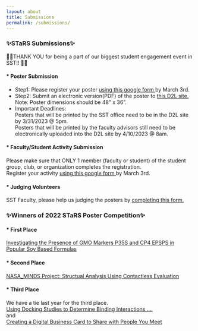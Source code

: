 ```yaml
---
layout: about
title: Submissions
permalink: /submissions/
---
```


<h3>✨STaRS Submissions✨</h3>

👏👏THANK YOU for being a part of our biggest student engagement event in SST!! 👏👏
   

#### * Poster Submission 
<ul>
<li>Step1: Please register your poster <a href="https://forms.gle/iHcEvjUf77Ki2guH7"> using this google form </a> by March 3rd. 
</li>

<li>
Step2: Submit an electronic version(PDF) of the poster to <a href="https://ggc.view.usg.edu/d2l/home/2559976"> this D2L site. </a> <br/>
Note: Poster dimensions should be 48” x 36”.
</li>
<li>
Important Deadlines: <br>
Posters that will be printed by the SST office need to be in the D2L site by 3/31/2023 @ 5pm.  <br>
Posters that will be printed by the faculty advisors still need to be electronically uploaded into the D2L site by 4/10/2023 @ 8am. <br>
</li>
</ul>

#### * Faculty/Student Activity Submission
Please make sure that ONLY 1 member (faculty or student) of the student group, club, or organization completes the registration. <br/> 
Register your activity <a href="https://forms.gle/WSq4QG8gyEXdr6u99"> using this google form </a> by March 3rd.

#### * Judging Volunteers
SST Faculty, please help us judging the posters by <a href= "https://forms.gle/7k9ojqU2wrimASQL9"> completing this form.</a>

<h3>✨Winners of 2022 STaRS Poster Competition✨</h3>

#### * First Place
[Investigating the Presence of GMO Markers P35S and CP4 EPSPS in Popular Soy Based Formulas](/stars2023/images/2022STaRSFirstPlace.pdf)   

#### * Second Place
[NASA_MINDS Project: Structual Analysis Using Contactless Evaluation](/stars2023/images/2022STaRSSecondPlace.pdf) 

#### * Third Place
We have a tie last year for the third place. <br/>
[Using Docking Studies to Determine Binding Interactions .... ](/stars2023/images/2022STaRSThirdPlaceTie1.pdf)   <br/>
and <br/>
[Creating a Digital Business Card to Share with People You Meet](/stars2023/images/2022STaRSThirdplaceTie2.pdf)  <br/>

